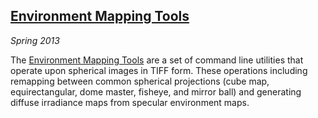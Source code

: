 ## [Environment Mapping Tools][envtools]

*Spring 2013*

The [Environment Mapping Tools][envtools] are a set of command line utilities that operate upon spherical images in TIFF form. These operations including remapping between common spherical projections (cube map, equirectangular, dome master, fisheye, and mirror ball) and generating diffuse irradiance maps from specular environment maps.

[envtools]: envtools/README.html

